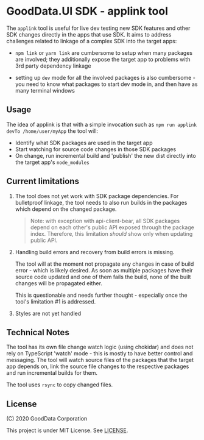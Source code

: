# GoodData.UI SDK - applink tool

The `applink` tool is useful for live dev testing new SDK features and other SDK changes directly in the
apps that use SDK. It aims to address challenges related to linkage of a complex SDK into the target apps:

-   `npm link` or `yarn link` are cumbersome to setup when many packages are involved; they additionally expose
    the target app to problems with 3rd party dependency linkage

-   setting up `dev` mode for all the involved packages is also cumbersome - you need to know what packages to start
    dev mode in, and then have as many terminal windows

## Usage

The idea of applink is that with a simple invocation such as `npm run applink devTo /home/user/myApp` the tool will:

-   Identify what SDK packages are used in the target app
-   Start watching for source code changes in those SDK packages
-   On change, run incremental build and 'publish' the new dist directly into the target app's `node_modules`

## Current limitations

1.  The tool does not yet work with SDK package dependencies. For bulletproof linkage, the tool needs to also
    run builds in the packages which depend on the changed package.

    > Note: with exception with api-client-bear, all SDK packages depend on each other's public API exposed
    > through the package index. Therefore, this limitation _should_ show only when updating public API.

2.  Handling build errors and recovery from build errors is missing.

    The tool will at the moment not propagate any changes in case of build error - which is likely desired. As soon as
    multiple packages have their source code updated and one of them fails the build, none of the built changes will be
    propagated either.

    This is questionable and needs further thought - especially once the tool's limitation #1 is addressed.

3.  Styles are not yet handled

## Technical Notes

The tool has its own file change watch logic (using chokidar) and does not rely on TypeScript 'watch' mode - this is
mostly to have better control and messaging. The tool will watch source files of the packages that the target app
depends on, link the source file changes to the respective packages and run incremental builds for them.

The tool uses `rsync` to copy changed files.

## License

(C) 2020 GoodData Corporation

This project is under MIT License. See [LICENSE](LICENSE).
